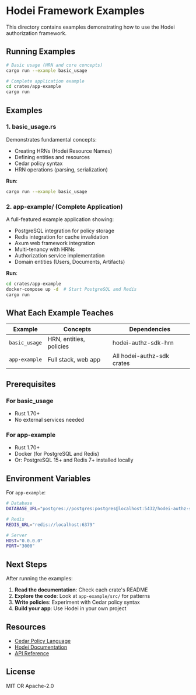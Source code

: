 # Hodei Framework Examples

This directory contains examples demonstrating how to use the Hodei authorization framework.

## Running Examples

```bash
# Basic usage (HRN and core concepts)
cargo run --example basic_usage

# Complete application example
cd crates/app-example
cargo run
```

## Examples

### 1. basic_usage.rs

Demonstrates fundamental concepts:
- Creating HRNs (Hodei Resource Names)
- Defining entities and resources
- Cedar policy syntax
- HRN operations (parsing, serialization)

**Run**:
```bash
cargo run --example basic_usage
```

### 2. app-example/ (Complete Application)

A full-featured example application showing:
- PostgreSQL integration for policy storage
- Redis integration for cache invalidation
- Axum web framework integration
- Multi-tenancy with HRNs
- Authorization service implementation
- Domain entities (Users, Documents, Artifacts)

**Run**:
```bash
cd crates/app-example
docker-compose up -d  # Start PostgreSQL and Redis
cargo run
```

## What Each Example Teaches

| Example | Concepts | Dependencies |
|---------|----------|--------------|
| `basic_usage` | HRN, entities, policies | hodei-authz-sdk-hrn |
| `app-example` | Full stack, web app | All hodei-authz-sdk crates |

## Prerequisites

### For basic_usage
- Rust 1.70+
- No external services needed

### For app-example
- Rust 1.70+
- Docker (for PostgreSQL and Redis)
- Or: PostgreSQL 15+ and Redis 7+ installed locally

## Environment Variables

For `app-example`:

```bash
# Database
DATABASE_URL="postgres://postgres:postgres@localhost:5432/hodei-authz-sdk"

# Redis
REDIS_URL="redis://localhost:6379"

# Server
HOST="0.0.0.0"
PORT="3000"
```

## Next Steps

After running the examples:

1. **Read the documentation**: Check each crate's README
2. **Explore the code**: Look at `app-example/src/` for patterns
3. **Write policies**: Experiment with Cedar policy syntax
4. **Build your app**: Use Hodei in your own project

## Resources

- [Cedar Policy Language](https://docs.cedarpolicy.com/)
- [Hodei Documentation](https://docs.rs/hodei-authz-sdk)
- [API Reference](https://docs.rs/hodei-authz-sdk)

## License

MIT OR Apache-2.0
